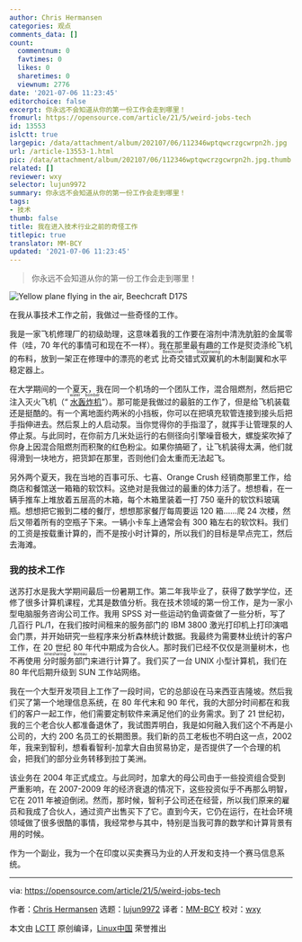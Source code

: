 ```yaml
---
author: Chris Hermansen
categories: 观点
comments_data: []
count:
  commentnum: 0
  favtimes: 0
  likes: 0
  sharetimes: 0
  viewnum: 2776
date: '2021-07-06 11:23:45'
editorchoice: false
excerpt: 你永远不会知道从你的第一份工作会走到哪里！
fromurl: https://opensource.com/article/21/5/weird-jobs-tech
id: 13553
islctt: true
largepic: /data/attachment/album/202107/06/112346wptqwcrzgcwrpn2h.jpg
url: /article-13553-1.html
pic: /data/attachment/album/202107/06/112346wptqwcrzgcwrpn2h.jpg.thumb.jpg
related: []
reviewer: wxy
selector: lujun9972
summary: 你永远不会知道从你的第一份工作会走到哪里！
tags:
- 技术
thumb: false
title: 我在进入技术行业之前的奇怪工作
titlepic: true
translator: MM-BCY
updated: '2021-07-06 11:23:45'
---
```



> 
> 你永远不会知道从你的第一份工作会走到哪里！
> 
> 
> 


![Yellow plane flying in the air, Beechcraft D17S](/data/attachment/album/202107/06/112346wptqwcrzgcwrpn2h.jpg "Yellow plane flying in the air, Beechcraft D17S")


在我从事技术工作之前，我做过一些奇怪的工作。


我是一家飞机修理厂的初级助理，这意味着我的工作要在溶剂中清洗肮脏的金属零件（哇，70 年代的事情可和现在不一样）。我在那里最有趣的工作是熨烫涤纶飞机的布料，放到一架正在修理中的漂亮的老式<ruby> 比奇交错式双翼机 <rt>  Beechcraft Staggerwing </rt></ruby>的木制副翼和水平稳定器上。


在大学期间的一个夏天，我在同一个机场的一个团队工作，混合阻燃剂，然后把它注入灭火飞机（“<ruby> <a href="https://worldairphotography.wordpress.com/2016/08/22/air-tanker-history-in-canada-part-one/amp/">  水轰炸机 </a> <rt>  water bomber </rt></ruby>”）。那可能是我做过的最脏的工作了，但是给飞机装载还是挺酷的。有一个离地面约两米的小挡板，你可以在把填充软管连接到接头后把手指伸进去。然后泵上的人启动泵。当你觉得你的手指湿了，就挥手让管理泵的人停止泵。与此同时，在你前方几米处运行的右侧径向引擎噪音极大，螺旋桨吹掉了你身上因混合阻燃剂而积聚的红色粉尘。如果你搞砸了，让飞机装得太满，他们就得滑到一块地方，把货卸在那里，否则他们会太重而无法起飞。


另外两个夏天，我在当地的百事可乐、七喜、Orange Crush 经销商那里工作，给商店和餐馆送一箱箱的软饮料。这绝对是我做过的最重的体力活了。想想看，在一辆手推车上堆放着五层高的木箱，每个木箱里装着一打 750 毫升的软饮料玻璃瓶。想想把它搬到二楼的餐厅，想想那家餐厅每周要运 120 箱……爬 24 次楼，然后又带着所有的空瓶子下来。一辆小卡车上通常会有 300 箱左右的软饮料。我们的工资是按载重计算的，而不是按小时计算的，所以我们的目标是早点完工，然后去海滩。


### 我的技术工作


送苏打水是我大学期间最后一份暑期工作。第二年我毕业了，获得了数学学位，还修了很多计算机课程，尤其是数值分析。我在技术领域的第一份工作，是为一家小型电脑服务咨询公司工作。我用 SPSS 对一些运动钓鱼调查做了一些分析，写了几百行 PL/1，在我们按时间租来的服务部门的 IBM 3800 激光打印机上打印演唱会门票，并开始研究一些程序来分析森林统计数据。我最终为需要林业统计的客户工作，在 20 世纪 80 年代中期成为合伙人。那时我们已经不仅仅是测量树木，也不再使用<ruby> 分时服务部门 <rt>  timesharing bureau </rt></ruby>来进行计算了。我们买了一台 UNIX 小型计算机，我们在 80 年代后期升级到 SUN 工作站网络。


我在一个大型开发项目上工作了一段时间，它的总部设在马来西亚吉隆坡。然后我们买了第一个地理信息系统，在 80 年代末和 90 年代，我的大部分时间都在和我们的客户一起工作，他们需要定制软件来满足他们的业务需求。到了 21 世纪初，我的三个老合伙人都准备退休了，我试图弄明白，我是如何融入我们这个不再是小公司的，大约 200 名员工的长期图景。我们新的员工老板也不明白这一点，2002 年，我来到智利，想看看智利-加拿大自由贸易协定，是否提供了一个合理的机会，把我们的部分业务转移到拉丁美洲。


该业务在 2004 年正式成立。与此同时，加拿大的母公司由于一些投资组合受到严重影响，在 2007-2009 年的经济衰退的情况下，这些投资似乎不再那么明智，它在 2011 年被迫倒闭。然而，那时候，智利子公司还在经营，所以我们原来的雇员和我成了合伙人，通过资产出售买下了它。直到今天，它仍在运行，在社会环境领域做了很多很酷的事情，我经常参与其中，特别是当我可靠的数学和计算背景有用的时候。


作为一个副业，我为一个在印度以买卖赛马为业的人开发和支持一个赛马信息系统。




---


via: <https://opensource.com/article/21/5/weird-jobs-tech>


作者：[Chris Hermansen](https://opensource.com/users/clhermansen) 选题：[lujun9972](https://github.com/lujun9972) 译者：[MM-BCY](https://github.com/MM-BCY) 校对：[wxy](https://github.com/wxy)


本文由 [LCTT](https://github.com/LCTT/TranslateProject) 原创编译，[Linux中国](https://linux.cn/) 荣誉推出